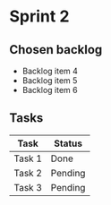 # Sprint 2

## Chosen backlog
- Backlog item 4
- Backlog item 5
- Backlog item 6

## Tasks
| Task | Status |
|------|--------|
| Task 1 | Done |
| Task 2 | Pending |
| Task 3 | Pending |
